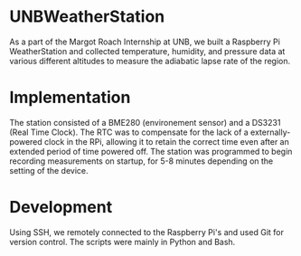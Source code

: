 # UNBWeatherStation

As a part of the Margot Roach Internship at UNB, we built a Raspberry Pi WeatherStation and collected temperature, humidity, and pressure data at various different altitudes to measure the adiabatic lapse rate of the region.

# Implementation

The station consisted of a BME280 (environement sensor) and a DS3231 (Real Time Clock). The RTC was to compensate for the lack of a externally-powered clock in the RPi, allowing it to retain the correct time even after an extended period of time powered off. The station was programmed to begin recording measurements on startup, for 5-8 minutes depending on the setting of the device.

# Development

Using SSH, we remotely connected to the Raspberry Pi's and used Git for version control. The scripts were mainly in Python and Bash.
